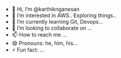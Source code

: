 - 👋 Hi, I’m @karthiknganesan
- 👀 I’m interested in AWS.. Exploring things..
- 🌱 I’m currently learning Git, Devops...
- 💞️ I’m looking to collaborate on ...
- 📫 How to reach me ...
- 😄 Pronouns: he, him, his...
- ⚡ Fun fact: ...

<!---
karthiknganesan/karthiknganesan is a ✨ special ✨ repository because its `README.md` (this file) appears on your GitHub profile.
You can click the Preview link to take a look at your changes.
--->
